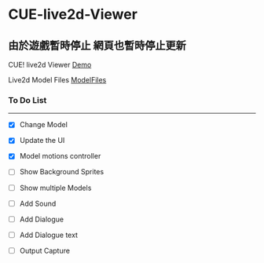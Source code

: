 # CUE-live2d-Viewer

## 由於遊戲暫時停止 網頁也暫時停止更新

CUE! live2d Viewer [Demo](https://cpk0521.github.io/CUE-live2d-Viewer/index.html "Demo")

Live2d Model Files [ModelFiles](https://mega.nz/folder/t8pxkACZ#Kq4aGqbNBeAq0Cuwrp-Ebw "ModelFiles")


### To Do List
------------
- [x] Change Model
- [x] Update the UI
- [x] Model motions controller
- [ ] Show Background Sprites
- [ ] Show multiple Models
- [ ] Add Sound
- [ ] Add Dialogue
- [ ] Add Dialogue text
- [ ] Output Capture


